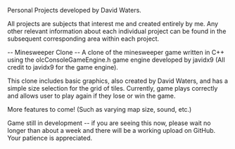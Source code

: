 Personal Projects developed by David Waters.

All projects are subjects that interest me and created entirely by me.
Any other relevant information about each individual project can be found
in the subsequent corresponding area within each project.

-- Minesweeper Clone --
A clone of the minesweeper game written in C++ using the olcConsoleGameEngine.h
game engine developed by javidx9 (All credit to javidx9 for the game engine).

This clone includes basic graphics, also created by David Waters, and has a simple
size selection for the grid of tiles. Currently, game plays correctly and allows
user to play again if they lose or win the game.

More features to come! (Such as varying map size, sound, etc.)

Game still in development -- if you are seeing this now, please wait no longer than
about a week and there will be a working upload on GitHub. Your patience is appreciated.

